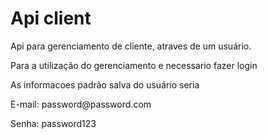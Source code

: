 # Api client

<p>Api para gerenciamento de cliente, atraves de um usuário.</p>
<p>Para a utilização do gerenciamento e necessario fazer login</p>
<p>As informacoes padrão salva do usuário seria</p>
<p>E-mail: password@password.com</p>
<p>Senha: password123</p>

